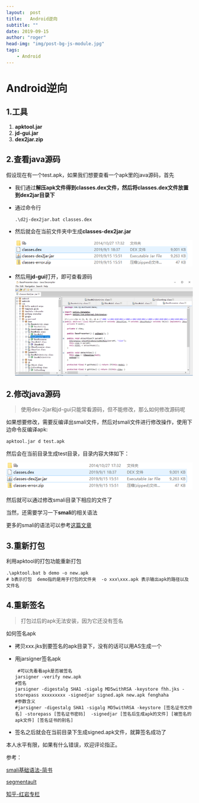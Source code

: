 ```yaml
---
layout:	 post
title:	 Android逆向
subtitle: ""
date: 2019-09-15
author: "roger"
head-img: "img/post-bg-js-module.jpg"
tags:
    - Android
---
```




# Android逆向

## 1.工具

1. **apktool.jar**
2. **jd-gui.jar**
3. **dex2jar.zip**

## 2.查看java源码

假设现在有一个test.apk，如果我们想要查看一个apk里的java源码，首先

* 我们通过**解压apk文件得到classes.dex文件，然后将classes.dex文件放置到dex2jar目录下**
* 通过命令行

  ```cmd
  .\d2j-dex2jar.bat classes.dex
  ```

* 然后就会在当前文件夹中生成**classes-dex2jar.jar**

  ![1568537121003](img/2019-09-15-1.jpg)

* 然后用**jd-gui**打开，即可查看源码
  ![1568537247612](img/2019-09-15-2.jpg)

## 2.修改java源码

> 使用dex-2jar和jd-gui只能常看源码，但不能修改，那么如何修改源码呢

如果想要修改，需要反编译出smali文件，然后对smali文件进行修改操作，使用下边命令反编译apk:

```cmd
apktool.jar d test.apk
```

然后会在当前目录生成test目录，目录内容大体如下：

![1568537520908](img/2019-09-15-1.jpg)

然后就可以通过修改smali目录下相应的文件了

当然，还需要学习一下**smali**的相关语法

更多的smali的语法可以参考[这篇文章](https://blog.csdn.net/chenrunhua/article/details/41250613)

## 3.重新打包

利用apktool的打包功能重新打包

```
.\apktool.bat b demo -o new.apk  
# b表示打包  demo指的是用于打包的文件夹  -o xxx\xxx.apk 表示输出apk的路径以及文件名  
```

## 4.重新签名

> 打包过后的apk无法安装，因为它还没有签名

如何签名apk

* 拷贝xxx.jks到要签名的apk目录下，没有的话可以用AS生成一个

* 用jarsigner签名apk

  ```k
   #可以先看看apk是否被签名
  jarsigner -verify new.apk
  #签名
  jarsigner -digestalg SHA1 -sigalg MD5withRSA -keystore fhh.jks -storepass xxxxxxxxx -signedjar signed.apk new.apk fenghaha
  #参数含义
  #jarsigner -digestalg SHA1 -sigalg MD5withRSA -keystore [签名证书文件名] -storepass [签名证书密码]  -signedjar [签名后生成apk的文件] [被签名的apk文件] [签名证书的别名]
  ```

* 签名之后就会在当前目录下生成signed.apk文件，就算签名成功了



本人水平有限，如果有什么错误，欢迎评论指正。



参考：

[smali基础语法-简书](https://www.jianshu.com/p/ba9b374346dd)

[segmentault](https://segmentfault.com/a/1190000012669267)

[知乎-红岩专栏](https://zhuanlan.zhihu.com/p/51260384?utm_source=com.microsoft.office.onenote&utm_medium=social&utm_oi=679082476291362816)

